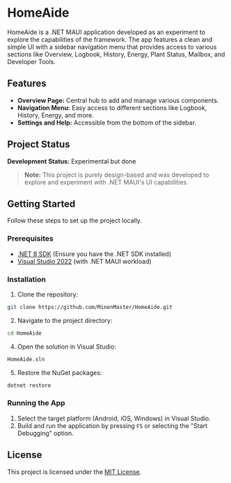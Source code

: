 # HomeAide

HomeAide is a .NET MAUI application developed as an experiment to explore the capabilities of the framework. The app features a clean and simple UI with a sidebar navigation menu that provides access to various sections like Overview, Logbook, History, Energy, Plant Status, Mailbox, and Developer Tools.

## Features

- **Overview Page:** Central hub to add and manage various components.
- **Navigation Menu:** Easy access to different sections like Logbook, History, Energy, and more.
- **Settings and Help:** Accessible from the bottom of the sidebar.

## Project Status

**Development Status:** Experimental but done

> **Note:** This project is purely design-based and was developed to explore and experiment with .NET MAUI's UI capabilities.

## Getting Started

Follow these steps to set up the project locally.

### Prerequisites

- [.NET 8 SDK](https://dotnet.microsoft.com/download/dotnet/8.0) (Ensure you have the .NET SDK installed)
- [Visual Studio 2022](https://visualstudio.microsoft.com/) (with .NET MAUI workload)

### Installation

1. Clone the repository:

```bash
git clone https://github.com/MinenMaster/HomeAide.git
```

2. Navigate to the project directory:

```bash
cd HomeAide
```

4. Open the solution in Visual Studio:

```bash
HomeAide.sln
```

5. Restore the NuGet packages:

```bash
dotnet restore
```

### Running the App

1. Select the target platform (Android, iOS, Windows) in Visual Studio.
2. Build and run the application by pressing `F5` or selecting the "Start Debugging" option.

## License

This project is licensed under the [MIT License](./LICENSE).
